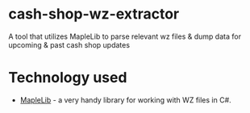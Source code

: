 # cash-shop-wz-extractor
A tool that utilizes MapleLib to parse relevant wz files &amp; dump data for upcoming &amp; past cash shop updates


# Technology used
- [MapleLib](https://github.com/lastbattle/MapleLib) - a very handy library for working with WZ files in C#.
